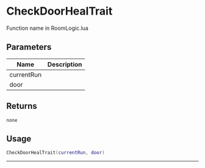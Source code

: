 # CheckDoorHealTrait

Function name in RoomLogic.lua

## Parameters

| Name       | Description |
| ---------- | ----------- |
| currentRun |             |
| door       |             |

## Returns

`none`

## Usage

```lua
CheckDoorHealTrait(currentRun, door)
```

---
